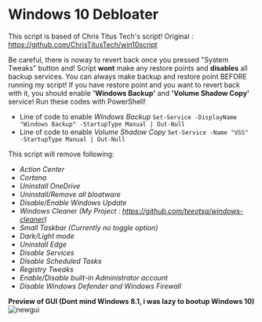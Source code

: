 # Windows 10 Debloater

This script is based of Chris Titus Tech's script! Original : https://github.com/ChrisTitusTech/win10script
 
Be careful, there is noway to revert back once you pressed "System Tweaks" button and! Script **wont** make any restore points and **disables** all backup services. You can always make backup and restore point BEFORE running my script!
If you have restore point and you want to revert back with it, you should enable **'Windows Backup'** and **'Volume Shadow Copy'** service! Run these codes with PowerShell!
- Line of code to enable *Windows Backup* `Set-Service -DisplayName "Windows Backup" -StartupType Manual | Out-Null`
- Line of code to enable *Volume Shadow Copy* `Set-Service -Name "VSS" -StartupType Manual | Out-Null` 

This script will remove following:
- *Action Center*
- *Cortana*
- *Uninstall OneDrive*
- *Uninstall/Remove all bloatware*
- *Disable/Enable Windows Update*
- *Windows Cleaner (My Project : https://github.com/teeotsa/windows-cleaner)*
- *Small Taskbar (Currently no toggle option)*
- *Dark/Light mode*
- *Uninstall Edge*
- *Disable Services*
- *Disable Scheduled Tasks*
- *Registry Tweaks*
- *Enable/Disable built-in Administrator account*
- *Disable Windows Defender and Windows Firewall*

**Preview of GUI (Dont mind Windows 8.1, i was lazy to bootup Windows 10)**
![newgui](https://user-images.githubusercontent.com/78772453/131883890-441a831a-d1c3-402f-9d8b-d3a3e0a9e65f.PNG)


